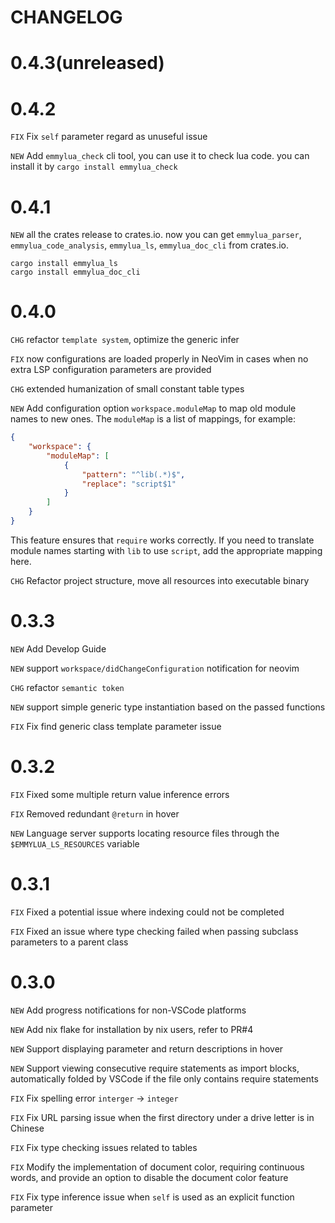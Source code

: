 # CHANGELOG

# 0.4.3(unreleased)

# 0.4.2

`FIX` Fix `self` parameter regard as unuseful issue

`NEW` Add `emmylua_check` cli tool, you can use it to check lua code. you can install it by `cargo install emmylua_check`

# 0.4.1 

`NEW` all the crates release to crates.io. now you can get `emmylua_parser`, `emmylua_code_analysis`, `emmylua_ls`, `emmylua_doc_cli` from crates.io.
```shell
cargo install emmylua_ls
cargo install emmylua_doc_cli
```

# 0.4.0 

`CHG` refactor `template system`, optimize the generic infer

`FIX` now configurations are loaded properly in NeoVim in cases when no extra LSP configuration parameters are provided

`CHG` extended humanization of small constant table types

`NEW` Add configuration option `workspace.moduleMap` to map old module names to new ones. The `moduleMap` is a list of mappings, for example:

```json
{
    "workspace": {
        "moduleMap": [
            {
                "pattern": "^lib(.*)$",
                "replace": "script$1"
            }
        ]
    }
}
```

This feature ensures that `require` works correctly. If you need to translate module names starting with `lib` to use `script`, add the appropriate mapping here.

`CHG` Refactor project structure, move all resources into executable binary

# 0.3.3 

`NEW` Add Develop Guide

`NEW` support `workspace/didChangeConfiguration` notification for neovim

`CHG` refactor `semantic token`

`NEW` support simple generic type instantiation based on the passed functions

`FIX` Fix find generic class template parameter issue

# 0.3.2

`FIX` Fixed some multiple return value inference errors

`FIX` Removed redundant `@return` in hover

`NEW` Language server supports locating resource files through the `$EMMYLUA_LS_RESOURCES` variable

# 0.3.1

`FIX` Fixed a potential issue where indexing could not be completed

`FIX` Fixed an issue where type checking failed when passing subclass parameters to a parent class

# 0.3.0

`NEW` Add progress notifications for non-VSCode platforms

`NEW` Add nix flake for installation by nix users, refer to PR#4

`NEW` Support displaying parameter and return descriptions in hover

`NEW` Support viewing consecutive require statements as import blocks, automatically folded by VSCode if the file only contains require statements

`FIX` Fix spelling error `interger` -> `integer`

`FIX` Fix URL parsing issue when the first directory under a drive letter is in Chinese

`FIX` Fix type checking issues related to tables

`FIX` Modify the implementation of document color, requiring continuous words, and provide an option to disable the document color feature

`FIX` Fix type inference issue when `self` is used as an explicit function parameter